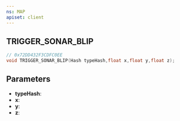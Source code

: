 ```yaml
---
ns: MAP
apiset: client
---
```

## TRIGGER_SONAR_BLIP

```c
// 0x72DD432F3CDFC0EE
void TRIGGER_SONAR_BLIP(Hash typeHash,float x,float y,float z);
```


## Parameters
* **typeHash**:
* **x**:
* **y**:
* **z**: